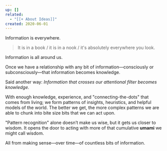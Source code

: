 ```yaml
---
up: []
related:
  - "[[+ About Ideas]]"
created: 2020-06-01
---
```

Information is everywhere. 

> It is in a book / it is in a nook / it's absolutely everywhere you look. 

Information is all around us. 

Once we have a relationship with any bit of information—consciously or subconsciously—that information becomes knowledge.

Said another way: *Information that crosses our attentional filter becomes knowledge.*

With enough knowledge, experience, and "connecting-the-dots" that comes from living; we form patterns of insights, heuristics, and helpful models of the world. The better we get, the more complex patterns we are able to chunk into bite size bits that we can act upon. 

"Pattern recognition" alone doesn’t make us wise, but it gets us closer to wisdom. It opens the door to acting with more of that cumulative **umami** we might call wisdom.

All from making sense—over time—of countless bits of information.